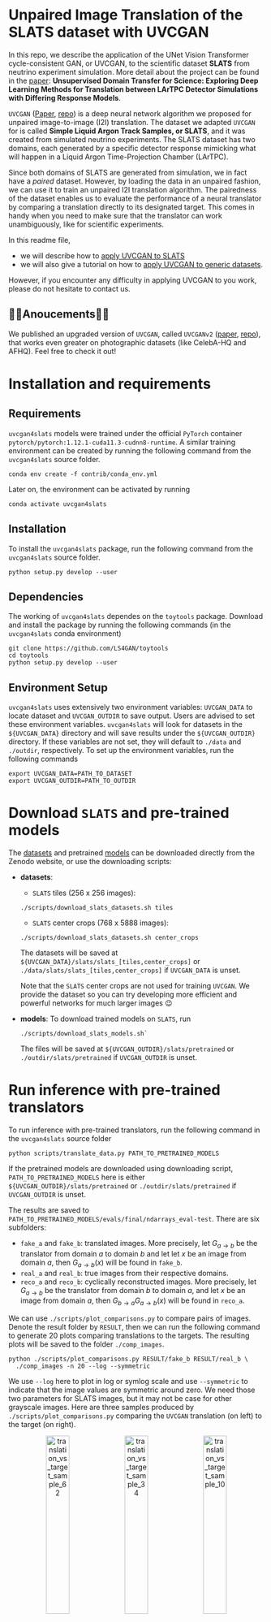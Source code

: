 # Unpaired Image Translation of the SLATS dataset with UVCGAN

In this repo, we describe the application of the UNet Vision Transformer cycle-consistent GAN, or UVCGAN, to the scientific dataset **SLATS** from neutrino experiment simulation.
More detail about the project can be found in the [paper][uvcgan4slats_paper]: **Unsupervised Domain Transfer for Science: Exploring Deep Learning Methods for Translation between LArTPC Detector Simulations with Differing Response Models**.

`UVCGAN` ([Paper][uvcgan_paper], [repo][uvcgan_repo]) is a deep neural network algorithm we proposed for unpaired image-to-image (I2I) translation.
The dataset we adapted `UVCGAN` for is called **Simple Liquid Argon Track Samples, or SLATS**, and it was created from simulated neutrino experiments.
The SLATS dataset has two domains, each generated by a specific detector response mimicking what will happen in a Liquid Argon Time-Projection Chamber (LArTPC).

Since both domains of SLATS are generated from simulation, we in fact have a _paired_ dataset.
However, by loading the data in an unpaired fashion, we can use it to train an unpaired I2I translation algorithm.
The pairedness of the dataset enables us to evaluate the performance of a neural translator by comparing a translation directly to its designated target.
This comes in handy when you need to make sure that the translator can work unambiguously, like for scientific experiments.

In this readme file,
- we will describe how to [apply UVCGAN to SLATS](#run-inference-with-pretrained-translators)
- we will also give a tutorial on how to [apply UVCGAN to generic datasets](#train-your-own-model).

However, if you encounter any difficulty in applying UVCGAN to you work, please do not hesitate to contact us.

## :tada::tada:Anoucements:tada::tada:
We published an upgraded version of `UVCGAN`, called `UVCGANv2` ([paper][uvcgan2_paper], [repo][uvcgan2_repo]), that works even greater on photographic datasets (like CelebA-HQ and AFHQ). Feel free to check it out!


# Installation and requirements

## Requirements

`uvcgan4slats` models were trained under the official `PyTorch` container 
`pytorch/pytorch:1.12.1-cuda11.3-cudnn8-runtime`. A similar training environment 
can be created by running the following command from the `uvcgan4slats` source folder.
```
conda env create -f contrib/conda_env.yml
```
Later on, the environment can be activated by running
```
conda activate uvcgan4slats
```

## Installation

To install the `uvcgan4slats` package, run the following command from the 
`uvcgan4slats` source folder.
```
python setup.py develop --user
```

## Dependencies

The working of `uvcgan4slats` dependes on the `toytools` package. Download and install the package by running the following commands (in the `uvcgan4slats` conda environment)
```
git clone https://github.com/LS4GAN/toytools
cd toytools
python setup.py develop --user
```

## Environment Setup

`uvcgan4slats` uses extensively two environment variables: `UVCGAN_DATA` to 
locate dataset and `UVCGAN_OUTDIR` to save output. Users are advised to set 
these environment variables. `uvcgan4slats` will look for datasets in the 
`${UVCGAN_DATA}` directory and will save results under the `${UVCGAN_OUTDIR}` 
directory. If these variables are not set, they will default to `./data` and 
`./outdir`, respectively. To set up the environment variables, run the following 
commands
```
export UVCGAN_DATA=PATH_TO_DATASET
export UVCGAN_OUTDIR=PATH_TO_OUTDIR
```

# Download `SLATS` and pre-trained models
The [datasets](https://zenodo.org/record/7809108) and pretrained 
[models](https://zenodo.org/deposit/7809460) can be downloaded directly from the 
Zenodo website, or use the downloading scripts:
- **datasets**:
  - `SLATS` tiles (256 x 256 images):  
  ```
  ./scripts/download_slats_datasets.sh tiles
  ```
  - `SLATS` center crops (768 x 5888 images):
  ```
  ./scripts/download_slats_datasets.sh center_crops
  ``` 
  The datasets will be saved at 
  `${UVCGAN_DATA}/slats/slats_[tiles,center_crops]` or 
  `./data/slats/slats_[tiles,center_crops]` if `UVCGAN_DATA` is unset.

  Note that the `SLATS` center crops are not used for training `UVCGAN`. We   
  provide the dataset so you can try developing more efficient and powerful 
  networks for much larger images :wink:
- **models**:
  To download trained models on `SLATS`, run
  ```
  ./scripts/download_slats_models.sh`
  ```
  The files will be saved at `${UVCGAN_OUTDIR}/slats/pretrained` or 
  `./outdir/slats/pretrained` if `UVCGAN_OUTDIR` is unset.

# Run inference with pre-trained translators
To run inference with pre-trained translators, run the following command in the 
`uvcgan4slats` source folder
```
python scripts/translate_data.py PATH_TO_PRETRAINED_MODELS
```
If the pretrained models are downloaded using downloading script, 
`PATH_TO_PRETRAINED_MODELS` here is either
`${UVCGAN_OUTDIR}/slats/pretrained` or `./outdir/slats/pretrained` if
`UVCGAN_OUTDIR` is unset.

The results are saved to
`PATH_TO_PRETRAINED_MODELS/evals/final/ndarrays_eval-test`. There are six 
subfolders:
- `fake_a` and `fake_b`: translated images. 
  More precisely, let $G_{a \rightarrow b}$ be the translator from domain $a$ to 
  domain $b$ and let let $x$ be an image from domain $a$, then $G_{a \rightarrow 
  b}(x)$ will be found in `fake_b`.
- `real_a` and `real_b`: true images from their respective domains.
- `reco_a` and `reco_b`: cyclically reconstructed images.
  More precisely, let $G_{a \rightarrow b}$ be the translator from domain $b$ to 
  domain $a$, and let $x$ be an image from domain $a$, then $G_{b \rightarrow 
  a}G_{a \rightarrow b}(x)$ will be found in `reco_a`.

We can use `./scripts/plot_comparisons.py` to compare pairs of images. Denote
the result folder by `RESULT`, then we can run the following command to generate
20 plots comparing translations to the targets. The resulting plots will be
saved to the folder `./comp_images`.
```
python ./scripts/plot_comparisons.py RESULT/fake_b RESULT/real_b \
  ./comp_images -n 20 --log --symmetric
```
We use `--log` here to plot in log or symlog scale and use `--symmetric` to 
indicate that the image values are symmetric around zero. We need those two 
parameters for SLATS images, but it may not be case for other grayscale images. 
Here are three samples produced by `./scripts/plot_comparisons.py` comparing the 
`UVCGAN` translation (on left) to the target (on right).
<p align="center">
  <img src="https://github.com/LS4GAN/gallery/blob/main/uvcgan4slats/img_comparison/sample_62.png" width="30%" title="translation_vs_target_sample_62">
  <img src="https://github.com/LS4GAN/gallery/blob/main/uvcgan4slats/img_comparison/sample_34.png" width="30%" title="translation_vs_target_sample_34">
  <img src="https://github.com/LS4GAN/gallery/blob/main/uvcgan4slats/img_comparison/sample_107.png" width="30%" title="translation_vs_target_sample_10">
</p>

# Train your own model
In this part, we demonstrate how to train `UVCGAN` model on your own dataset. We 
will discuss three topics: Prepare the dataset, Pre-train the generators 
(optional), and Train I2I translation. 

For pretraining and training, we will use scripts for `SLATS` as examples. We 
recommend making minimal modifications to the provided example scripts to 
initiate the training process, and gradually adding further customizations to 
achieve better results.

## 0. Dataset
Please organized your dataset as follows:
```bash
PATH/TO/YOUR/DATASET
├── train
│   ├── DOMAIN_A
│   └── DOMAIN_B
└── test
    ├── DOMAIN_A
    └── DOMAIN_B
```
where `PATH/TO/YOUR/DATASET` is the [dataset location][dataset_location] and
`DOMAIN_A` and `DOMAIN_B` are the [domain names][domain_names].
### 0.1 **Natural images**:
  If you images have extension `jepg`, `png`, `webp` [etc][image_ext]., please
  consider using [UVCGAN][uvcgan_repo] or [UVCGAN2][uvcgan2_repo] instead.
  However, if your images are grayscale but saved as multi-channel (like RGB) 
  images, you may also consider converting them to grayscale image and then
  to `NumPy` arrays.
### 0.2 **`NumPy` arrays (saved with extension `.npz`)**:
  - _no transform needed_:
    For a standalone example of data loading without transform, see 
    [`dataloading.py`][dataloading]. The dataset used in this script is an 
    excerpt from the `SLATS` dataset.
  - _transform needed_:
    For a standalone example of data loading with transform, see
    [`dataloading_transform.py`][dataloading_transform]. The dataset used in 
    this script is adapted from the [BRaTS 2021 Task 1 dataset][MRI_dataset].
### 0.3 **Customized dataset API**:
  In case you need to use your own dataset API, please save the script to
  [`./uvcgan/data/datasets`](./uvcgan/data/datasets) and update the
  `select_dataset` function in [`./uvcgan/data/data.py`](./uvcgan/data/data.py)
  with your own dataset API.

## 1. Pretraining (optional but recommended)
Unpaired image-to-image translation presents a significant challenge. As such, 
it may be advantageous to start the training with prepared networks, rather than 
randomly initialized ones. And the advantange of pre-training is confirmed by 
multiple works (see section 5.3 of the [`UVCGAN` paper][uvcgan_paper] for more 
information). There are a number of ways for pre-training. Here for `SLATS`, we 
use the BERT-like pretraining approach. We subdivide each image into a grid of 
32 x 32 blocks and randomly replace the all values in 40% of the blocks with 
zero. Then, we train a generator to fill in the blanks on the two domains 
jointly. This generator is then used to initialize both generators for the 
translation training. For more detail of pre-training on `SLATS`, see section 
3.3.1 of the [`UVCGAN4SLATS` paper][uvcgan4slats_paper]. 

You may start with the script, 
[`pretrain_slats-256.py`](./scripts/slats/pretrain_slats-256.py), for `SLATS` 
with modifications to [dataset location][dataset_location], 
[domain names][domain_names], [label][label], and [outdir][outdir]. Run the pre-
training script as:
```
python ./script/slats/pretrain_slats-256.py
```
Generator type and batch size can be configured using command-line flags `--gen` 
and `--batch_size`, respectively. All other parameters (e.g. 
generator/discriminator, optimizer, scheduler, masking, etc.) can be modified 
directly in the script.

## 2. Training
Similar to pre-training, you can initiate the I2I translation training with the 
script, [train_slats-256.py](./scripts/slats/train_slats-256.py), for `SLATS` 
with modifications to [dataset location][dataset_location], 
[domain names][domain_names], [label][label], [outdir][outdir], and where the 
pre-trained generator can be located (field [`transfer`][transfer] in the 
`args_dict`). However, if you choose to commence without pre-training, simply 
remove the field [`transfer`][transfer] from `args_dict` or set its value to 
`None`. Run the translation training as:
```
python ./script/slats/train_slats-256.py
```
### 2.1 Key hyper-parameters for optimal performance
Please consider tuning the following parameters for better result:
1. **cycle-consistency loss coefficient `--lambda-cycle`**: 
  Equal to $\lambda_{\textrm{cyc}}$ in section 3.1 of the 
  [`UVCGAN` paper][uvcgan_paper], and $\lambda_{a}$ and $\lambda_{b}$ in section 
  3.3.2 of the [`UVCGAN4SLATS` paper][uvcgan4slats_paper].
1. **learning rates `--lr-gen` and `--lr-disc`**: 
  See dicussion in section 3.3.2 of the 
  [`UVCGAN4SLATS` paper][uvcgan4slats_paper].
1. **discriminator gradient penalty `--gp-constant` and `--gp-lambda`**: 
  In section 3.3 of the [`UVCGAN` paper][uvcgan_paper] and section 3.3.2 of the 
  [`UVCGAN4SLATS` paper][uvcgan4slats_paper], we have `gp-constant` 
  $=\gamma$ and `gp-lambda` $=\lambda_{\textrm{GP}}$.

  


<!---References and Citations -->
[uvcgan4slats_paper]: https://www.researchgate.net/publication/370024945_Unsupervised_Domain_Transfer_for_Science_Exploring_Deep_Learning_Methods_for_Translation_between_LArTPC_Detector_Simulations_with_Differing_Response_Models
[uvcgan_paper]: https://openaccess.thecvf.com/content/WACV2023/html/Torbunov_UVCGAN_UNet_Vision_Transformer_Cycle-Consistent_GAN_for_Unpaired_Image-to-Image_Translation_WACV_2023_paper.html
[uvcgan_repo]: https://github.com/LS4GAN/uvcgan
[uvcgan2_paper]: https://arxiv.org/abs/2303.16280
[uvcgan2_repo]: https://github.com/LS4GAN/uvcgan2
[dataset_location]: https://github.com/pphuangyi/uvcgan4slats/blob/2ce2ec607c68a3d9d382659b515e28960ae6dd67/scripts/slats/pretrain_slats-256.py#L64
[domain_names]: https://github.com/pphuangyi/uvcgan4slats/blob/2ce2ec607c68a3d9d382659b515e28960ae6dd67/scripts/slats/pretrain_slats-256.py#L69
[label]: https://github.com/pphuangyi/uvcgan4slats/blob/2ce2ec607c68a3d9d382659b515e28960ae6dd67/scripts/slats/pretrain_slats-256.py#L111
[outdir]: https://github.com/pphuangyi/uvcgan4slats/blob/2ce2ec607c68a3d9d382659b515e28960ae6dd67/scripts/slats/pretrain_slats-256.py#L112
[transfer]: https://github.com/pphuangyi/uvcgan4slats/blob/8593953347dbeab747319b5776c475750f88659a/scripts/slats/train_slats-256.py#L154
[MRI_dataset]: https://www.kaggle.com/datasets/dschettler8845/brats-2021-task1
[image_ext]: https://pytorch.org/vision/main/_modules/torchvision/datasets/folder.html
[dataloading]: ./examples/dataloading/dataloading.py
[dataloading_transform]: ./examples/dataloading/dataloading_transform.py
